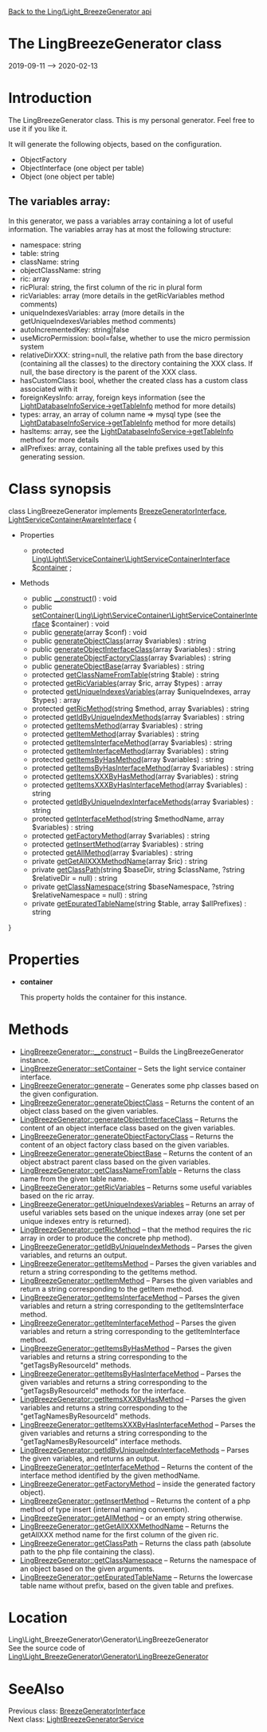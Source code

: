 [Back to the Ling/Light_BreezeGenerator api](https://github.com/lingtalfi/Light_BreezeGenerator/blob/master/doc/api/Ling/Light_BreezeGenerator.md)



The LingBreezeGenerator class
================
2019-09-11 --> 2020-02-13






Introduction
============

The LingBreezeGenerator class.
This is my personal generator.
Feel free to use it if you like it.


It will generate the following objects, based on the configuration.


- ObjectFactory
- ObjectInterface    (one object per table)
- Object             (one object per table)



The variables array:
-----------------

In this generator, we pass a variables array containing a lot of useful information.
The variables array has at most the following structure:

- namespace: string
- table: string
- className: string
- objectClassName: string
- ric: array
- ricPlural: string, the first column of the ric in plural form
- ricVariables: array (more details in the getRicVariables method comments)
- uniqueIndexesVariables: array (more details in the getUniqueIndexesVariables method comments)
- autoIncrementedKey: string|false
- useMicroPermission: bool=false, whether to use the micro permission system
- relativeDirXXX: string=null, the relative path from the base directory (containing all the classes) to the directory containing
     the XXX class. If null, the base directory is the parent of the XXX class.
- hasCustomClass: bool, whether the created class has a custom class associated with it
- foreignKeysInfo: array, foreign keys information (see the [LightDatabaseInfoService->getTableInfo](https://github.com/lingtalfi/Light_DatabaseInfo/blob/master/doc/api/Ling/Light_DatabaseInfo/Service/LightDatabaseInfoService/getTableInfo.md) method for more details)
- types: array, an array of column name => mysql type (see the [LightDatabaseInfoService->getTableInfo](https://github.com/lingtalfi/Light_DatabaseInfo/blob/master/doc/api/Ling/Light_DatabaseInfo/Service/LightDatabaseInfoService/getTableInfo.md) method for more details)
- hasItems: array, see the [LightDatabaseInfoService->getTableInfo](https://github.com/lingtalfi/Light_DatabaseInfo/blob/master/doc/api/Ling/Light_DatabaseInfo/Service/LightDatabaseInfoService/getTableInfo.md) method for more details
- allPrefixes: array, containing all the table prefixes used by this generating session.



Class synopsis
==============


class <span class="pl-k">LingBreezeGenerator</span> implements [BreezeGeneratorInterface](https://github.com/lingtalfi/Light_BreezeGenerator/blob/master/doc/api/Ling/Light_BreezeGenerator/Generator/BreezeGeneratorInterface.md), [LightServiceContainerAwareInterface](https://github.com/lingtalfi/Light/blob/master/doc/api/Ling/Light/ServiceContainer/LightServiceContainerAwareInterface.md) {

- Properties
    - protected [Ling\Light\ServiceContainer\LightServiceContainerInterface](https://github.com/lingtalfi/Light/blob/master/doc/api/Ling/Light/ServiceContainer/LightServiceContainerInterface.md) [$container](#property-container) ;

- Methods
    - public [__construct](https://github.com/lingtalfi/Light_BreezeGenerator/blob/master/doc/api/Ling/Light_BreezeGenerator/Generator/LingBreezeGenerator/__construct.md)() : void
    - public [setContainer](https://github.com/lingtalfi/Light_BreezeGenerator/blob/master/doc/api/Ling/Light_BreezeGenerator/Generator/LingBreezeGenerator/setContainer.md)([Ling\Light\ServiceContainer\LightServiceContainerInterface](https://github.com/lingtalfi/Light/blob/master/doc/api/Ling/Light/ServiceContainer/LightServiceContainerInterface.md) $container) : void
    - public [generate](https://github.com/lingtalfi/Light_BreezeGenerator/blob/master/doc/api/Ling/Light_BreezeGenerator/Generator/LingBreezeGenerator/generate.md)(array $conf) : void
    - public [generateObjectClass](https://github.com/lingtalfi/Light_BreezeGenerator/blob/master/doc/api/Ling/Light_BreezeGenerator/Generator/LingBreezeGenerator/generateObjectClass.md)(array $variables) : string
    - public [generateObjectInterfaceClass](https://github.com/lingtalfi/Light_BreezeGenerator/blob/master/doc/api/Ling/Light_BreezeGenerator/Generator/LingBreezeGenerator/generateObjectInterfaceClass.md)(array $variables) : string
    - public [generateObjectFactoryClass](https://github.com/lingtalfi/Light_BreezeGenerator/blob/master/doc/api/Ling/Light_BreezeGenerator/Generator/LingBreezeGenerator/generateObjectFactoryClass.md)(array $variables) : string
    - public [generateObjectBase](https://github.com/lingtalfi/Light_BreezeGenerator/blob/master/doc/api/Ling/Light_BreezeGenerator/Generator/LingBreezeGenerator/generateObjectBase.md)(array $variables) : string
    - protected [getClassNameFromTable](https://github.com/lingtalfi/Light_BreezeGenerator/blob/master/doc/api/Ling/Light_BreezeGenerator/Generator/LingBreezeGenerator/getClassNameFromTable.md)(string $table) : string
    - protected [getRicVariables](https://github.com/lingtalfi/Light_BreezeGenerator/blob/master/doc/api/Ling/Light_BreezeGenerator/Generator/LingBreezeGenerator/getRicVariables.md)(array $ric, array $types) : array
    - protected [getUniqueIndexesVariables](https://github.com/lingtalfi/Light_BreezeGenerator/blob/master/doc/api/Ling/Light_BreezeGenerator/Generator/LingBreezeGenerator/getUniqueIndexesVariables.md)(array $uniqueIndexes, array $types) : array
    - protected [getRicMethod](https://github.com/lingtalfi/Light_BreezeGenerator/blob/master/doc/api/Ling/Light_BreezeGenerator/Generator/LingBreezeGenerator/getRicMethod.md)(string $method, array $variables) : string
    - protected [getIdByUniqueIndexMethods](https://github.com/lingtalfi/Light_BreezeGenerator/blob/master/doc/api/Ling/Light_BreezeGenerator/Generator/LingBreezeGenerator/getIdByUniqueIndexMethods.md)(array $variables) : string
    - protected [getItemsMethod](https://github.com/lingtalfi/Light_BreezeGenerator/blob/master/doc/api/Ling/Light_BreezeGenerator/Generator/LingBreezeGenerator/getItemsMethod.md)(array $variables) : string
    - protected [getItemMethod](https://github.com/lingtalfi/Light_BreezeGenerator/blob/master/doc/api/Ling/Light_BreezeGenerator/Generator/LingBreezeGenerator/getItemMethod.md)(array $variables) : string
    - protected [getItemsInterfaceMethod](https://github.com/lingtalfi/Light_BreezeGenerator/blob/master/doc/api/Ling/Light_BreezeGenerator/Generator/LingBreezeGenerator/getItemsInterfaceMethod.md)(array $variables) : string
    - protected [getItemInterfaceMethod](https://github.com/lingtalfi/Light_BreezeGenerator/blob/master/doc/api/Ling/Light_BreezeGenerator/Generator/LingBreezeGenerator/getItemInterfaceMethod.md)(array $variables) : string
    - protected [getItemsByHasMethod](https://github.com/lingtalfi/Light_BreezeGenerator/blob/master/doc/api/Ling/Light_BreezeGenerator/Generator/LingBreezeGenerator/getItemsByHasMethod.md)(array $variables) : string
    - protected [getItemsByHasInterfaceMethod](https://github.com/lingtalfi/Light_BreezeGenerator/blob/master/doc/api/Ling/Light_BreezeGenerator/Generator/LingBreezeGenerator/getItemsByHasInterfaceMethod.md)(array $variables) : string
    - protected [getItemsXXXByHasMethod](https://github.com/lingtalfi/Light_BreezeGenerator/blob/master/doc/api/Ling/Light_BreezeGenerator/Generator/LingBreezeGenerator/getItemsXXXByHasMethod.md)(array $variables) : string
    - protected [getItemsXXXByHasInterfaceMethod](https://github.com/lingtalfi/Light_BreezeGenerator/blob/master/doc/api/Ling/Light_BreezeGenerator/Generator/LingBreezeGenerator/getItemsXXXByHasInterfaceMethod.md)(array $variables) : string
    - protected [getIdByUniqueIndexInterfaceMethods](https://github.com/lingtalfi/Light_BreezeGenerator/blob/master/doc/api/Ling/Light_BreezeGenerator/Generator/LingBreezeGenerator/getIdByUniqueIndexInterfaceMethods.md)(array $variables) : string
    - protected [getInterfaceMethod](https://github.com/lingtalfi/Light_BreezeGenerator/blob/master/doc/api/Ling/Light_BreezeGenerator/Generator/LingBreezeGenerator/getInterfaceMethod.md)(string $methodName, array $variables) : string
    - protected [getFactoryMethod](https://github.com/lingtalfi/Light_BreezeGenerator/blob/master/doc/api/Ling/Light_BreezeGenerator/Generator/LingBreezeGenerator/getFactoryMethod.md)(array $variables) : string
    - protected [getInsertMethod](https://github.com/lingtalfi/Light_BreezeGenerator/blob/master/doc/api/Ling/Light_BreezeGenerator/Generator/LingBreezeGenerator/getInsertMethod.md)(array $variables) : string
    - protected [getAllMethod](https://github.com/lingtalfi/Light_BreezeGenerator/blob/master/doc/api/Ling/Light_BreezeGenerator/Generator/LingBreezeGenerator/getAllMethod.md)(array $variables) : string
    - private [getGetAllXXXMethodName](https://github.com/lingtalfi/Light_BreezeGenerator/blob/master/doc/api/Ling/Light_BreezeGenerator/Generator/LingBreezeGenerator/getGetAllXXXMethodName.md)(array $ric) : string
    - private [getClassPath](https://github.com/lingtalfi/Light_BreezeGenerator/blob/master/doc/api/Ling/Light_BreezeGenerator/Generator/LingBreezeGenerator/getClassPath.md)(string $baseDir, string $className, ?string $relativeDir = null) : string
    - private [getClassNamespace](https://github.com/lingtalfi/Light_BreezeGenerator/blob/master/doc/api/Ling/Light_BreezeGenerator/Generator/LingBreezeGenerator/getClassNamespace.md)(string $baseNamespace, ?string $relativeNamespace = null) : string
    - private [getEpuratedTableName](https://github.com/lingtalfi/Light_BreezeGenerator/blob/master/doc/api/Ling/Light_BreezeGenerator/Generator/LingBreezeGenerator/getEpuratedTableName.md)(string $table, array $allPrefixes) : string

}




Properties
=============

- <span id="property-container"><b>container</b></span>

    This property holds the container for this instance.
    
    



Methods
==============

- [LingBreezeGenerator::__construct](https://github.com/lingtalfi/Light_BreezeGenerator/blob/master/doc/api/Ling/Light_BreezeGenerator/Generator/LingBreezeGenerator/__construct.md) &ndash; Builds the LingBreezeGenerator instance.
- [LingBreezeGenerator::setContainer](https://github.com/lingtalfi/Light_BreezeGenerator/blob/master/doc/api/Ling/Light_BreezeGenerator/Generator/LingBreezeGenerator/setContainer.md) &ndash; Sets the light service container interface.
- [LingBreezeGenerator::generate](https://github.com/lingtalfi/Light_BreezeGenerator/blob/master/doc/api/Ling/Light_BreezeGenerator/Generator/LingBreezeGenerator/generate.md) &ndash; Generates some php classes based on the given configuration.
- [LingBreezeGenerator::generateObjectClass](https://github.com/lingtalfi/Light_BreezeGenerator/blob/master/doc/api/Ling/Light_BreezeGenerator/Generator/LingBreezeGenerator/generateObjectClass.md) &ndash; Returns the content of an object class based on the given variables.
- [LingBreezeGenerator::generateObjectInterfaceClass](https://github.com/lingtalfi/Light_BreezeGenerator/blob/master/doc/api/Ling/Light_BreezeGenerator/Generator/LingBreezeGenerator/generateObjectInterfaceClass.md) &ndash; Returns the content of an object interface class based on the given variables.
- [LingBreezeGenerator::generateObjectFactoryClass](https://github.com/lingtalfi/Light_BreezeGenerator/blob/master/doc/api/Ling/Light_BreezeGenerator/Generator/LingBreezeGenerator/generateObjectFactoryClass.md) &ndash; Returns the content of an object factory class based on the given variables.
- [LingBreezeGenerator::generateObjectBase](https://github.com/lingtalfi/Light_BreezeGenerator/blob/master/doc/api/Ling/Light_BreezeGenerator/Generator/LingBreezeGenerator/generateObjectBase.md) &ndash; Returns the content of an object abstract parent class based on the given variables.
- [LingBreezeGenerator::getClassNameFromTable](https://github.com/lingtalfi/Light_BreezeGenerator/blob/master/doc/api/Ling/Light_BreezeGenerator/Generator/LingBreezeGenerator/getClassNameFromTable.md) &ndash; Returns the class name from the given table name.
- [LingBreezeGenerator::getRicVariables](https://github.com/lingtalfi/Light_BreezeGenerator/blob/master/doc/api/Ling/Light_BreezeGenerator/Generator/LingBreezeGenerator/getRicVariables.md) &ndash; Returns some useful variables based on the ric array.
- [LingBreezeGenerator::getUniqueIndexesVariables](https://github.com/lingtalfi/Light_BreezeGenerator/blob/master/doc/api/Ling/Light_BreezeGenerator/Generator/LingBreezeGenerator/getUniqueIndexesVariables.md) &ndash; Returns an array of useful variables sets based on the unique indexes array (one set per unique indexes entry is returned).
- [LingBreezeGenerator::getRicMethod](https://github.com/lingtalfi/Light_BreezeGenerator/blob/master/doc/api/Ling/Light_BreezeGenerator/Generator/LingBreezeGenerator/getRicMethod.md) &ndash; that the method requires the ric array in order to produce the concrete php method).
- [LingBreezeGenerator::getIdByUniqueIndexMethods](https://github.com/lingtalfi/Light_BreezeGenerator/blob/master/doc/api/Ling/Light_BreezeGenerator/Generator/LingBreezeGenerator/getIdByUniqueIndexMethods.md) &ndash; Parses the given variables, and returns an output.
- [LingBreezeGenerator::getItemsMethod](https://github.com/lingtalfi/Light_BreezeGenerator/blob/master/doc/api/Ling/Light_BreezeGenerator/Generator/LingBreezeGenerator/getItemsMethod.md) &ndash; Parses the given variables and return a string corresponding to the getItems method.
- [LingBreezeGenerator::getItemMethod](https://github.com/lingtalfi/Light_BreezeGenerator/blob/master/doc/api/Ling/Light_BreezeGenerator/Generator/LingBreezeGenerator/getItemMethod.md) &ndash; Parses the given variables and return a string corresponding to the getItem method.
- [LingBreezeGenerator::getItemsInterfaceMethod](https://github.com/lingtalfi/Light_BreezeGenerator/blob/master/doc/api/Ling/Light_BreezeGenerator/Generator/LingBreezeGenerator/getItemsInterfaceMethod.md) &ndash; Parses the given variables and return a string corresponding to the getItemsInterface method.
- [LingBreezeGenerator::getItemInterfaceMethod](https://github.com/lingtalfi/Light_BreezeGenerator/blob/master/doc/api/Ling/Light_BreezeGenerator/Generator/LingBreezeGenerator/getItemInterfaceMethod.md) &ndash; Parses the given variables and return a string corresponding to the getItemInterface method.
- [LingBreezeGenerator::getItemsByHasMethod](https://github.com/lingtalfi/Light_BreezeGenerator/blob/master/doc/api/Ling/Light_BreezeGenerator/Generator/LingBreezeGenerator/getItemsByHasMethod.md) &ndash; Parses the given variables and returns a string corresponding to the "getTagsByResourceId" methods.
- [LingBreezeGenerator::getItemsByHasInterfaceMethod](https://github.com/lingtalfi/Light_BreezeGenerator/blob/master/doc/api/Ling/Light_BreezeGenerator/Generator/LingBreezeGenerator/getItemsByHasInterfaceMethod.md) &ndash; Parses the given variables and returns a string corresponding to the "getTagsByResourceId" methods for the interface.
- [LingBreezeGenerator::getItemsXXXByHasMethod](https://github.com/lingtalfi/Light_BreezeGenerator/blob/master/doc/api/Ling/Light_BreezeGenerator/Generator/LingBreezeGenerator/getItemsXXXByHasMethod.md) &ndash; Parses the given variables and returns a string corresponding to the "getTagNamesByResourceId" methods.
- [LingBreezeGenerator::getItemsXXXByHasInterfaceMethod](https://github.com/lingtalfi/Light_BreezeGenerator/blob/master/doc/api/Ling/Light_BreezeGenerator/Generator/LingBreezeGenerator/getItemsXXXByHasInterfaceMethod.md) &ndash; Parses the given variables and returns a string corresponding to the "getTagNamesByResourceId" interface methods.
- [LingBreezeGenerator::getIdByUniqueIndexInterfaceMethods](https://github.com/lingtalfi/Light_BreezeGenerator/blob/master/doc/api/Ling/Light_BreezeGenerator/Generator/LingBreezeGenerator/getIdByUniqueIndexInterfaceMethods.md) &ndash; Parses the given variables, and returns an output.
- [LingBreezeGenerator::getInterfaceMethod](https://github.com/lingtalfi/Light_BreezeGenerator/blob/master/doc/api/Ling/Light_BreezeGenerator/Generator/LingBreezeGenerator/getInterfaceMethod.md) &ndash; Returns the content of the interface method identified by the given methodName.
- [LingBreezeGenerator::getFactoryMethod](https://github.com/lingtalfi/Light_BreezeGenerator/blob/master/doc/api/Ling/Light_BreezeGenerator/Generator/LingBreezeGenerator/getFactoryMethod.md) &ndash; inside the generated factory object).
- [LingBreezeGenerator::getInsertMethod](https://github.com/lingtalfi/Light_BreezeGenerator/blob/master/doc/api/Ling/Light_BreezeGenerator/Generator/LingBreezeGenerator/getInsertMethod.md) &ndash; Returns the content of a php method of type insert (internal naming convention).
- [LingBreezeGenerator::getAllMethod](https://github.com/lingtalfi/Light_BreezeGenerator/blob/master/doc/api/Ling/Light_BreezeGenerator/Generator/LingBreezeGenerator/getAllMethod.md) &ndash; or an empty string otherwise.
- [LingBreezeGenerator::getGetAllXXXMethodName](https://github.com/lingtalfi/Light_BreezeGenerator/blob/master/doc/api/Ling/Light_BreezeGenerator/Generator/LingBreezeGenerator/getGetAllXXXMethodName.md) &ndash; Returns the getAllXXX method name for the first column of the given ric.
- [LingBreezeGenerator::getClassPath](https://github.com/lingtalfi/Light_BreezeGenerator/blob/master/doc/api/Ling/Light_BreezeGenerator/Generator/LingBreezeGenerator/getClassPath.md) &ndash; Returns the class path (absolute path to the php file containing the class).
- [LingBreezeGenerator::getClassNamespace](https://github.com/lingtalfi/Light_BreezeGenerator/blob/master/doc/api/Ling/Light_BreezeGenerator/Generator/LingBreezeGenerator/getClassNamespace.md) &ndash; Returns the namespace of an object based on the given arguments.
- [LingBreezeGenerator::getEpuratedTableName](https://github.com/lingtalfi/Light_BreezeGenerator/blob/master/doc/api/Ling/Light_BreezeGenerator/Generator/LingBreezeGenerator/getEpuratedTableName.md) &ndash; Returns the lowercase table name without prefix, based on the given table and prefixes.





Location
=============
Ling\Light_BreezeGenerator\Generator\LingBreezeGenerator<br>
See the source code of [Ling\Light_BreezeGenerator\Generator\LingBreezeGenerator](https://github.com/lingtalfi/Light_BreezeGenerator/blob/master/Generator/LingBreezeGenerator.php)



SeeAlso
==============
Previous class: [BreezeGeneratorInterface](https://github.com/lingtalfi/Light_BreezeGenerator/blob/master/doc/api/Ling/Light_BreezeGenerator/Generator/BreezeGeneratorInterface.md)<br>Next class: [LightBreezeGeneratorService](https://github.com/lingtalfi/Light_BreezeGenerator/blob/master/doc/api/Ling/Light_BreezeGenerator/Service/LightBreezeGeneratorService.md)<br>
